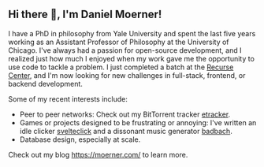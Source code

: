 ## Hi there 👋, I'm Daniel Moerner!

I have a PhD in philosophy from Yale University and spent the last five years working as an Assistant Professor of Philosophy at the University of Chicago. I've always had a passion for open-source development, and I realized just how much I enjoyed when my work gave me the opportunity to use code to tackle a problem. I just completed a batch at the [Recurse Center](https://www.recurse.com/), and I'm now looking for new challenges in full-stack, frontend, or backend development.

Some of my recent interests include:

* Peer to peer networks: Check out my BitTorrent tracker [etracker](https://github.com/dmoerner/etracker).
* Games or projects designed to be frustrating or annoying: I've written an idle clicker [svelteclick](https://github.com/dmoerner/svelteclick) and a dissonant music generator [badbach](https://github.com/dmoerner/badbach).
* Database design, especially at scale.

Check out my blog https://moerner.com/ to learn more.
